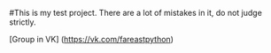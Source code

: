 #This is my test project. There are a lot of mistakes in it, do not judge strictly.

[Group in VK] (https://vk.com/fareastpython)